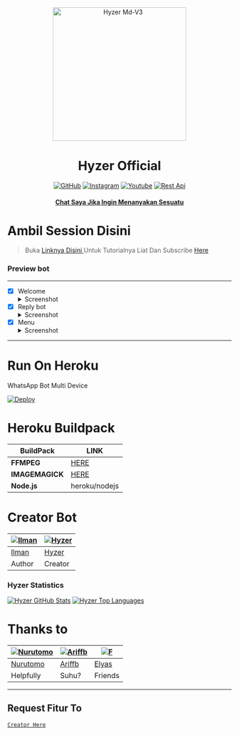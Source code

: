 <div align="center">
<img src="https://telegra.ph/file/677780c08cc83059ac934.jpg" alt="Hyzer Md-V3" width="300" />

</p>
<h1 align="center">Hyzer Official</h1>

>
>
>
</div>
<p align="center">
  <a href="https://github.com/Hyzerr"><img title="GitHub" src="https://img.shields.io/badge/Github-Hyzerr.svg?style=for-the-badge&logo=github" /></a>
  <a href="httts://instagram.com/zexyds_"><img title="Instagram " src="https://img.shields.io/badge/Instagram-Hyzerr.svg?style=for-the-badge&logo=instagram" /></a>
  <a href="https://youtube.com/channel/UCBtUyjfIclyuu7yXKS0dAMw"><img title="Youtube" src="https://img.shields.io/badge/Youtube-Hyzerr.svg?style=for-the-badge&logo=youtube" /></a>
  <a href="https://api-hyzerr.herokuapp.com"><img title="Rest Api" src="https://img.shields.io/badge/Rest Api-Hyzerr.svg?style=for-the-badge&logo=twitter" /></a>
  <h4 align="center">
  <a
  <a href="https://wa.me/6287892711054">Chat Saya Jika Ingin Menanyakan Sesuatu </a>
</h4>
</p>

# Ambil Session Disini

> Buka [ Linknya Disini ](https://replit.com/@zeeoneofc/Session-Md?lita=1&outputonly=1#.replit) 
> Untuk Tutorialnya Liat Dan Subscribe [ Here ](https://youtu.be/7wfSvv4AHsQ) 

### Preview bot
------------------
- [x] Welcome <details><summary>Screenshot</summary><img src="https://telegra.ph/file/b3b7dff3e285c84442c3c.jpg"></details>
- [x] Reply bot <details><summary>Screenshot</summary><img src="https://telegra.ph/file/98c48528bd962f279ea7e.jpg"></details>
- [x] Menu  <details><summary>Screenshot</summary><img src="https://telegra.ph/file/dc3565c53a09154ef745e.jpg"></details>
------------------

# Run On Heroku

WhatsApp Bot Multi Device

[![Deploy](https://www.herokucdn.com/deploy/button.svg)](https://heroku.com/deploy?template=https://github.com/deepak260901/Hyzer-MD-V3)


# Heroku Buildpack

| BuildPack | LINK |
|--------|--------|
| **FFMPEG** |[HERE](https://github.com/jonathanong/heroku-buildpack-ffmpeg-latest) |
| **IMAGEMAGICK** | [HERE](https://github.com/mcollina/heroku-buildpack-imagemagick.git) |
| **Node.js**     | heroku/nodejs|

# Creator Bot
 [![Ilman](https://github.com/ilmanhdyt.png?size=200)](https://github.com/ilmanhdyt) | [![Hyzer](https://github.com/Hyzerr.png?size=200)](https://github.com/Hyzerr) 
----|----
[Ilman](https://github.com/ilmanhdyt) | [Hyzer](https://github.com/Hyzerr)
 Author | Creator
 
### Hyzer Statistics

[![Hyzer GitHub Stats](https://github-readme-stats.vercel.app/api?username=Hyzerr&show_icons=true&hide=issues&theme=radical)](https://github-readme-stats.vercel.app)
[![Hyzer Top Languages](https://github-readme-stats.vercel.app/api/top-langs?username=Hyzerr&layout=compact&theme=radical)](https://github-readme-stats.vercel.app)

# Thanks to
 [![Nurutomo](https://github.com/Nurutomo.png?size=200)](https://github.com/Nurutomo) | [![Ariffb](https://github.com/ariffb25.png?size=200)](https://github.com/ariffb25) | [![F](https://github.com/Paquito1923.png?size=200)](https://github.com/Paquito1923)
----|----|----
[Nurutomo](https://github.com/Nurutomo) | [Ariffb](https://github.com/ariffb25) | [Elyas](https://github.com/Paquito1923)
 Helpfully | Suhu? | Friends

---------

## Request Fitur To
[`Creator Here`](https://wa.me/6287892711054?text=Banh+req+fitur) 
